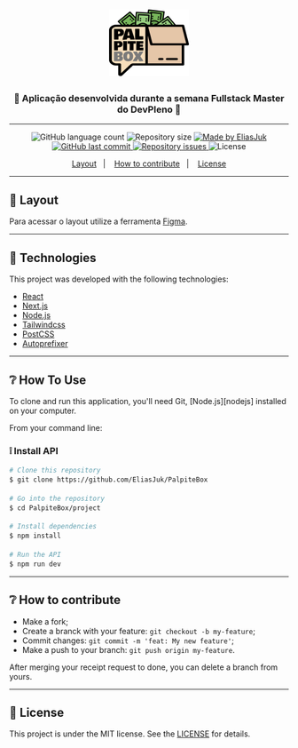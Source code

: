 <h1 align="center">
    <img alt="palpite" title="#palpite" src="readme/logo_paplpitebox 1.png"/>
</h1>

<h3 align="center">🚀 Aplicação desenvolvida durante a semana Fullstack Master do DevPleno 🚀</h3>

---

<!--
<h4 align="center">
    <img alt="palpite" title="#palpite" src="readme/logo_semana_fsm 1.png"/>
    <img alt="palpite" title="#palpite" src="readme/logo_devpleno 1.png"/>
</h4>
-->

<p align="center">
  <img alt="GitHub language count" src="https://img.shields.io/github/languages/count/EliasJuk/PalpiteBox">	
  <img alt="Repository size" src="https://img.shields.io/github/repo-size/EliasJuk/PalpiteBox">
	
  <a href="https://www.linkedin.com/in/eliaspjuk/">
    <img alt="Made by EliasJuk" src="https://img.shields.io/badge/made%20by-EliasJuk-%2304D361">
  </a>
  
  <a href="https://github.com/EliasJuk/PalpiteBox/commits/master">
    <img alt="GitHub last commit" src="https://img.shields.io/github/last-commit/EliasJuk/PalpiteBox">
  </a>
  
  <a href="https://github.com/EliasJuk/PalpiteBox/issues">
    <img alt="Repository issues" src="https://img.shields.io/github/issues/EliasJuk/PalpiteBox">
  </a>
  
  <img alt="License" src="https://img.shields.io/badge/license-MIT-brightgreen"> 
<p>

<p align="center">
  <a href="#-layout">Layout</a>&nbsp;&nbsp;&nbsp;|&nbsp;&nbsp;&nbsp;
  <a href="#-How-to-contribute">How to contribute</a>&nbsp;&nbsp;&nbsp;|&nbsp;&nbsp;&nbsp;
  <a href="#memo-license">License</a>
</p>

---

## 🔖 Layout

Para acessar o layout utilize a ferramenta [Figma](https://www.figma.com/file/eODtD1pdeFmruDQBqUucju/palpite-box).

---

## :rocket: Technologies

This project was developed with the following technologies:

- [React](https://reactjs.org)
- [Next.js](https://nextjs.org/)
- [Node.js](https://nodejs.org/en/)
- [Tailwindcss](https://tailwindcss.com/)
- [PostCSS](https://postcss.org/)
- [Autoprefixer](https://github.com/postcss/autoprefixer)

---

## ❔ How To Use

<p>To clone and run this application, you'll need Git, [Node.js][nodejs] installed on your computer.</p>

From your command line:

### ❕ Install API

```bash
# Clone this repository
$ git clone https://github.com/EliasJuk/PalpiteBox

# Go into the repository
$ cd PalpiteBox/project

# Install dependencies
$ npm install

# Run the API
$ npm run dev
```

---

## ❔ How to contribute

- Make a fork;
- Create a branck with your feature: `git checkout -b my-feature`;
- Commit changes: `git commit -m 'feat: My new feature'`;
- Make a push to your branch: `git push origin my-feature`.

After merging your receipt request to done, you can delete a branch from yours.

---

## :memo: License

This project is under the MIT license. See the [LICENSE](LICENSE.md) for details.
